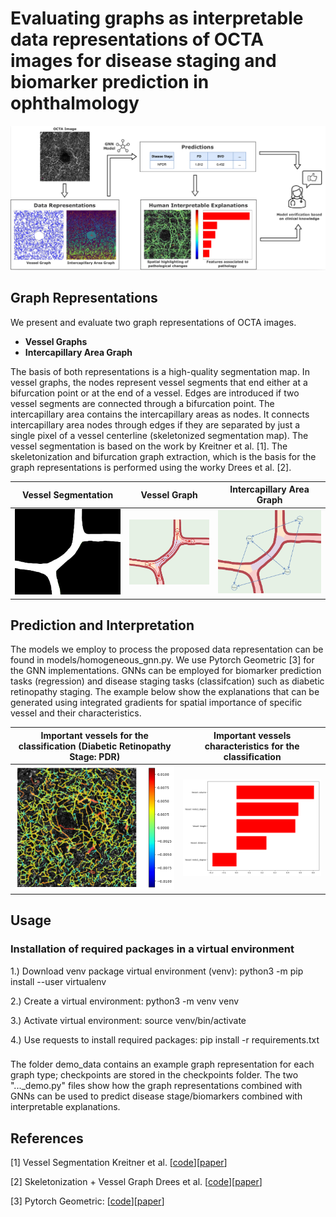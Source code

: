 # Evaluating graphs as interpretable data representations of OCTA images for disease staging and biomarker prediction in ophthalmology

<img src="doc_figures/Fig1_OCTA_WS.png">

## Graph Representations

We present and evaluate two graph representations of OCTA images.

- **Vessel Graphs**
- **Intercapillary Area Graph**

The basis of both representations is a high-quality segmentation map. In vessel graphs, the nodes represent vessel segments that end either at a bifurcation point or at the end of a vessel. Edges are introduced if two vessel segments are connected through a bifurcation point. The intercapillary area contains the intercapillary areas as nodes. It connects intercapillary area nodes through edges if they are separated by just a single pixel of a vessel centerline (skeletonized segmentation map). The vessel segmentation is based on the work by Kreitner et al. [1]. The skeletonization and bifurcation graph extraction, which is the basis for the graph representations is performed using the worky Drees et al. [2].

Vessel Segmentation            |  Vessel Graph             |  Intercapillary Area Graph
:----------------------------:|   :----------------------------:   |:----------------------------:
![](doc_figures/seg_c.png)  |  ![](doc_figures/ves_c.png)     |  ![](doc_figures/ica_c.png)


## Prediction and Interpretation
The models we employ to process the proposed data representation can be found in models/homogeneous_gnn.py. We use Pytorch Geometric [3] for the GNN implementations. GNNs can be employed for biomarker prediction tasks (regression) and disease staging tasks (classifcation) such as diabetic retinopathy staging. The example below show the explanations that can be generated using integrated gradients for spatial importance of specific vessel and their characteristics.


Important vessels for the classification (Diabetic Retinopathy Stage: PDR)            |  Important vessels characteristics for the classification
:----------------------------:|   :----------------------------: 
![](doc_figures/overlay_example.png)  |  <img src="doc_figures/feature_example.png" width="500">

## Usage

### Installation of required packages in a virtual environment

1.) Download venv package virtual environment (venv): python3 -m pip install --user virtualenv

2.) Create a virtual environment: python3 -m venv venv

3.) Activate virtual environment: source venv/bin/activate

4.) Use requests to install required packages: pip install -r requirements.txt

### 

The folder demo_data contains an example graph representation for each graph type; checkpoints are stored in the checkpoints folder.
The two "..._demo.py" files show how the graph representations combined with GNNs can be used to predict disease stage/biomarkers combined with interpretable explanations.


## References
[1] Vessel Segmentation Kreitner et al. [[code](https://github.com/KreitnerL/OCTA-graph-extraction/tree/master)][[paper](https://ieeexplore.ieee.org/abstract/document/10400503)]

[2] Skeletonization + Vessel Graph Drees et al. [[code](https://zivgitlab.uni-muenster.de/d_dree02/graph_extraction_evaluation)][[paper](https://link.springer.com/article/10.1186/s12859-021-04262-w)]

[3] Pytorch Geometric: [[code](https://github.com/pyg-team/pytorch_geometric)][[paper](https://arxiv.org/abs/1903.02428)]
